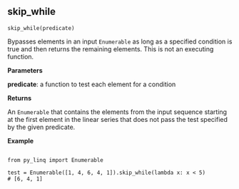 ## skip_while

`skip_while(predicate)`

Bypasses elements in an input `Enumerable` as long as a specified condition is true and then returns the remaining elements. This is not an executing function.

**Parameters**

__predicate__: a function to test each element for a condition

**Returns**

An `Enumerable` that contains the elements from the input sequence starting at the first element in the linear series that does not pass the test specified by the given predicate.

**Example**

<pre><code>
from py_linq import Enumerable

test = Enumerable([1, 4, 6, 4, 1]).skip_while(lambda x: x < 5)
# [6, 4, 1]
</code></pre>
